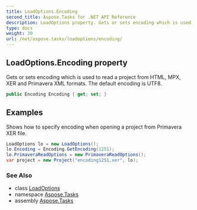 ```yaml
---
title: LoadOptions.Encoding
second_title: Aspose.Tasks for .NET API Reference
description: LoadOptions property. Gets or sets encoding which is used to read a project from HTML MPX XER and Primavera XML formats. The default encoding is UTF8
type: docs
weight: 30
url: /net/aspose.tasks/loadoptions/encoding/
---
```

## LoadOptions.Encoding property

Gets or sets encoding which is used to read a project from HTML, MPX, XER and Primavera XML formats. The default encoding is UTF8.

```csharp
public Encoding Encoding { get; set; }
```

## Examples

Shows how to specify encoding when opening a project from Primavera XER file.

```csharp
LoadOptions lo = new LoadOptions();
lo.Encoding = Encoding.GetEncoding(1251);
lo.PrimaveraReadOptions = new PrimaveraReadOptions();
var project = new Project("encoding1251.xer", lo);
```

### See Also

* class [LoadOptions](../)
* namespace [Aspose.Tasks](../../loadoptions/)
* assembly [Aspose.Tasks](../../../)


